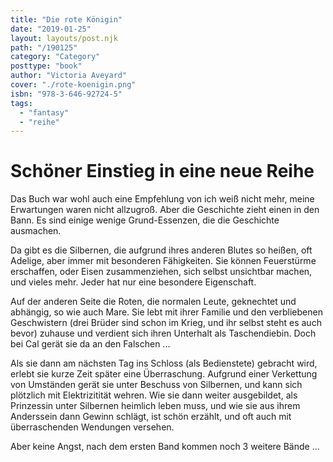 ```yaml
---
title: "Die rote Königin"
date: "2019-01-25"
layout: layouts/post.njk
path: "/190125"
category: "Category"
posttype: "book"
author: "Victoria Aveyard"
cover: "./rote-koenigin.png"
isbn: "978-3-646-92724-5"
tags:
  - "fantasy"
  - "reihe"
---
```


# Schöner Einstieg in eine neue Reihe

Das Buch war wohl auch eine Empfehlung von ich weiß nicht mehr, meine Erwartungen waren nicht allzugroß. Aber die Geschichte zieht einen in den Bann. Es sind einige wenige Grund-Essenzen, die die Geschichte ausmachen.

Da gibt es die Silbernen, die aufgrund ihres anderen Blutes so heißen, oft Adelige, aber immer mit besonderen Fähigkeiten. Sie können Feuerstürme erschaffen, oder Eisen zusammenziehen, sich selbst unsichtbar machen, und vieles mehr. Jeder hat nur eine besondere Eigenschaft.

Auf der anderen Seite die Roten, die normalen Leute, geknechtet und abhängig, so wie auch Mare. Sie lebt mit ihrer Familie und den verbliebenen Geschwistern (drei Brüder sind schon im Krieg, und ihr selbst steht es auch bevor) zuhause und verdient sich ihren Unterhalt als Taschendiebin. Doch bei Cal gerät sie da an den Falschen ...

Als sie dann am nächsten Tag ins Schloss (als Bedienstete) gebracht wird, erlebt sie kurze Zeit später eine Überraschung. Aufgrund einer Verkettung von Umständen gerät sie unter Beschuss von Silbernen, und kann sich plötzlich mit Elektrizitität wehren. Wie sie dann weiter ausgebildet, als Prinzessin unter Silbernen heimlich leben muss, und wie sie aus ihrem Anderssein dann Gewinn schlägt, ist schön erzählt, und oft auch mit überraschenden Wendungen versehen.

Aber keine Angst, nach dem ersten Band kommen noch 3 weitere Bände ...
